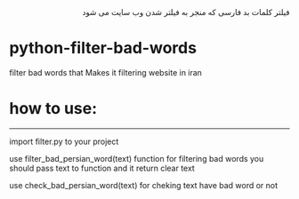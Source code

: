 <div dir="rtl" >
 فیلتر کلمات بد فارسی که منجر به فیلتر شدن وب سایت می شود 
  
 
</div>

# python-filter-bad-words
filter bad words that Makes it filtering website in iran
 
 # how to use:
<hr> 

 import filter.py to your project
 
 use filter_bad_persian_word(text) function for filtering bad words you should pass text to function and it return clear text
 
 use check_bad_persian_word(text) for cheking text have bad word or not
